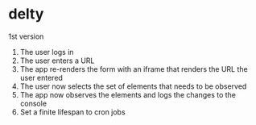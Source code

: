 # delty

1st version

1. The user logs in
2. The user enters a URL
3. The app re-renders the form with an iframe that renders the URL the user entered
4. The user now selects the set of elements that needs to be observed
5. The app now observes the elements and logs the changes to the console
6. Set a finite lifespan to cron jobs

